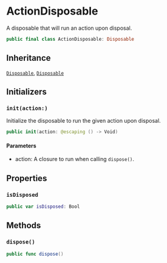 # ActionDisposable

A disposable that will run an action upon disposal.

``` swift
public final class ActionDisposable: Disposable 
```

## Inheritance

[`Disposable`](/Disposable), [`Disposable`](/Disposable)

## Initializers

### `init(action:)`

Initialize the disposable to run the given action upon disposal.

``` swift
public init(action: @escaping () -> Void) 
```

#### Parameters

  - action: A closure to run when calling `dispose()`.

## Properties

### `isDisposed`

``` swift
public var isDisposed: Bool 
```

## Methods

### `dispose()`

``` swift
public func dispose() 
```
